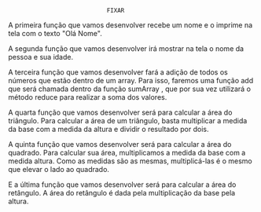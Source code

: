                                 FIXAR

A primeira função que vamos desenvolver recebe um nome e o imprime na tela com o texto "Olá Nome".

A segunda função que vamos desenvolver irá mostrar na tela o nome da pessoa e sua idade.

A terceira função que vamos desenvolver fará a adição de todos os números que estão dentro de um array. Para isso, faremos uma função add que será chamada dentro da função sumArray , que por sua vez utilizará o método reduce para realizar a soma dos valores.

A quarta função que vamos desenvolver será para calcular a área do triângulo. Para calcular a área de um triângulo, basta multiplicar a medida da base com a medida da altura e dividir o resultado por dois.

A quinta função que vamos desenvolver será para calcular a área do quadrado. Para calcular sua área, multiplicamos a medida da base com a medida altura. Como as medidas são as mesmas, multiplicá-las é o mesmo que elevar o lado ao quadrado.

E a última função que vamos desenvolver será para calcular a área do retângulo. A área do retângulo é dada pela multiplicação da base pela altura.

